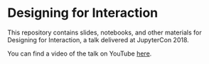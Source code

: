 # Designing for Interaction

This repository contains slides, notebooks, and other materials for Designing for Interaction, a talk delivered at JupyterCon 2018.

You can find a video of the talk on YouTube [here](https://youtu.be/HzhHGoqN_kw?list=PL055Epbe6d5b572IRmYAHkUgcq3y6K3Ae).
